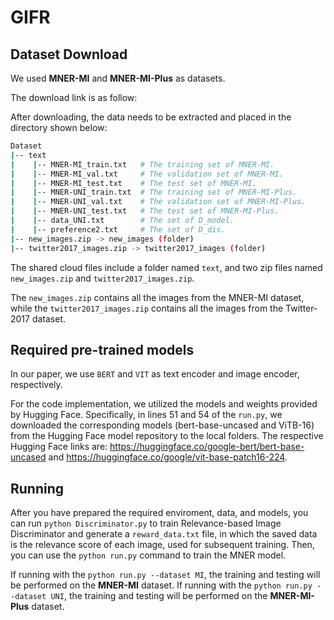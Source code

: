 # GIFR
## Dataset Download

We used **MNER-MI** and **MNER-MI-Plus** as datasets.

The download link is as follow:

After downloading, the data needs to be extracted and placed in the directory shown below:

```bash
Dataset
|-- text
|    |-- MNER-MI_train.txt   # The training set of MNER-MI.
|    |-- MNER-MI_val.txt     # The validation set of MNER-MI.
|    |-- MNER-MI_test.txt    # The test set of MNER-MI.
|    |-- MNER-UNI_train.txt  # The training set of MNER-MI-Plus.
|    |-- MNER-UNI_val.txt    # The validation set of MNER-MI-Plus.
|    |-- MNER-UNI_test.txt   # The test set of MNER-MI-Plus.
|    |-- data_UNI.txt        # The set of D_model.
|    |-- preference2.txt     # The set of D_dis.
|-- new_images.zip -> new_images (folder)
|-- twitter2017_images.zip -> twitter2017_images (folder)
```

The shared cloud files include a folder named `text`, and two zip files named `new_images.zip` and `twitter2017_images.zip`.

The `new_images.zip` contains all the images from the MNER-MI dataset, while the `twitter2017_images.zip` contains all the images from the Twitter-2017 dataset.

## Required pre-trained models
In our paper, we use `BERT` and `VIT` as text encoder and image encoder, respectively.

For the code implementation, we utilized the models and weights provided by Hugging Face. 
Specifically, in lines 51 and 54 of the `run.py`, we downloaded the corresponding models (bert-base-uncased and ViTB-16) from the Hugging Face model repository to the local folders. 
The respective Hugging Face links are: https://huggingface.co/google-bert/bert-base-uncased and https://huggingface.co/google/vit-base-patch16-224.

## Running
After you have prepared the required enviroment, data, and models, you can run `python Discriminator.py` to train Relevance-based Image Discriminator and generate a `reward_data.txt` file, in which the saved data is the relevance score of each image, used for subsequent training. Then, you can use the `python run.py` command to train the MNER model.

If running with the `python run.py --dataset MI`, the training and testing will be performed on the **MNER-MI** dataset.
If running with the `python run.py --dataset UNI`, the training and testing will be performed on the **MNER-MI-Plus** dataset.
